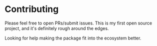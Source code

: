 # Contributing
Please feel free to open PRs/submit issues. This is my first open source project, and it's definitely rough around the edges. 

Looking for help making the package fit into the ecosystem better.
